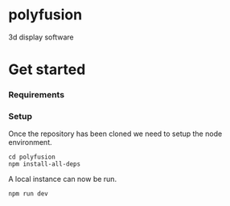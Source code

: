 # polyfusion
3d display software

# Get started
### Requirements

### Setup
Once the repository has been cloned we need to setup the node environment.
```shell
cd polyfusion
npm install-all-deps
```
A local instance can now be run.
```shell
npm run dev
```  
